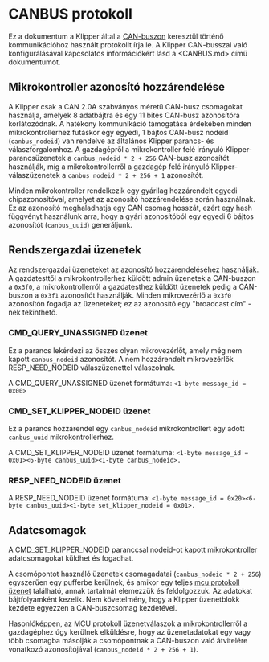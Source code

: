 # CANBUS protokoll

Ez a dokumentum a Klipper által a [CAN-buszon](https://hu.wikipedia.org/wiki/CAN-busz) keresztül történő kommunikációhoz használt protokollt írja le. A Klipper CAN-busszal való konfigurálásával kapcsolatos információkért lásd a <CANBUS.md> című dokumentumot.

## Mikrokontroller azonosító hozzárendelése

A Klipper csak a CAN 2.0A szabványos méretű CAN-busz csomagokat használja, amelyek 8 adatbájtra és egy 11 bites CAN-busz azonosítóra korlátozódnak. A hatékony kommunikáció támogatása érdekében minden mikrokontrollerhez futáskor egy egyedi, 1 bájtos CAN-busz nodeid (`canbus_nodeid`) van rendelve az általános Klipper parancs- és válaszforgalomhoz. A gazdagépről a mikrokontroller felé irányuló Klipper-parancsüzenetek a `canbus_nodeid * 2 + 256` CAN-busz azonosítót használják, míg a mikrokontrollerről a gazdagép felé irányuló Klipper-válaszüzenetek a `canbus_nodeid * 2 + 256 + 1` azonosítót.

Minden mikrokontroller rendelkezik egy gyárilag hozzárendelt egyedi chipazonosítóval, amelyet az azonosító hozzárendelése során használnak. Ez az azonosító meghaladhatja egy CAN csomag hosszát, ezért egy hash függvényt használunk arra, hogy a gyári azonosítóból egy egyedi 6 bájtos azonosítót (`canbus_uuid`) generáljunk.

## Rendszergazdai üzenetek

Az rendszergazdai üzeneteket az azonosító hozzárendeléséhez használják. A gazdatesttől a mikrokontrollerhez küldött admin üzenetek a CAN-buszon a `0x3f0`, a mikrokontrollerről a gazdatesthez küldött üzenetek pedig a CAN-buszon a `0x3f1` azonosítót használják. Minden mikrovezérlő a `0x3f0` azonosítón fogadja az üzeneteket; ez az azonosító egy "broadcast cím" -nek tekinthető.

### CMD_QUERY_UNASSIGNED üzenet

Ez a parancs lekérdezi az összes olyan mikrovezérlőt, amely még nem kapott `canbus_nodeid` azonosítót. A nem hozzárendelt mikrovezérlők RESP_NEED_NODEID válaszüzenettel válaszolnak.

A CMD_QUERY_UNASSIGNED üzenet formátuma: `<1-byte message_id = 0x00>`

### CMD_SET_KLIPPER_NODEID üzenet

Ez a parancs hozzárendel egy `canbus_nodeid` mikrokontrollert egy adott `canbus_uuid` mikrokontrollerhez.

A CMD_SET_KLIPPER_NODEID üzenet formátuma: `<1-byte message_id = 0x01><6-byte canbus_uuid><1-byte canbus_nodeid>.`

### RESP_NEED_NODEID üzenet

A RESP_NEED_NODEID üzenet formátuma: `<1-byte message_id = 0x20><6-byte canbus_uuid><1-byte set_klipper_nodeid = 0x01>.`

## Adatcsomagok

A CMD_SET_KLIPPER_NODEID paranccsal nodeid-ot kapott mikrokontroller adatcsomagokat küldhet és fogadhat.

A csomópontot használó üzenetek csomagadatai (`canbus_nodeid * 2 + 256`) egyszerűen egy pufferbe kerülnek, és amikor egy teljes [mcu protokoll üzenet](Protocol.md) található, annak tartalmát elemezzük és feldolgozzuk. Az adatokat bájtfolyamként kezelik. Nem követelmény, hogy a Klipper üzenetblokk kezdete egyezzen a CAN-buszcsomag kezdetével.

Hasonlóképpen, az MCU protokoll üzenetválaszok a mikrokontrollerről a gazdagéphez úgy kerülnek elküldésre, hogy az üzenetadatokat egy vagy több csomagba másolják a csomópontnak a CAN-buszon való átvitelére vonatkozó azonosítójával (`canbus_nodeid * 2 + 256 + 1`).
